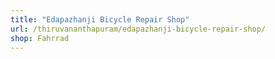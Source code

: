 ```yaml
---
title: "Edapazhanji Bicycle Repair Shop"
url: /thiruvananthapuram/edapazhanji-bicycle-repair-shop/
shop: Fahrrad
---
```

